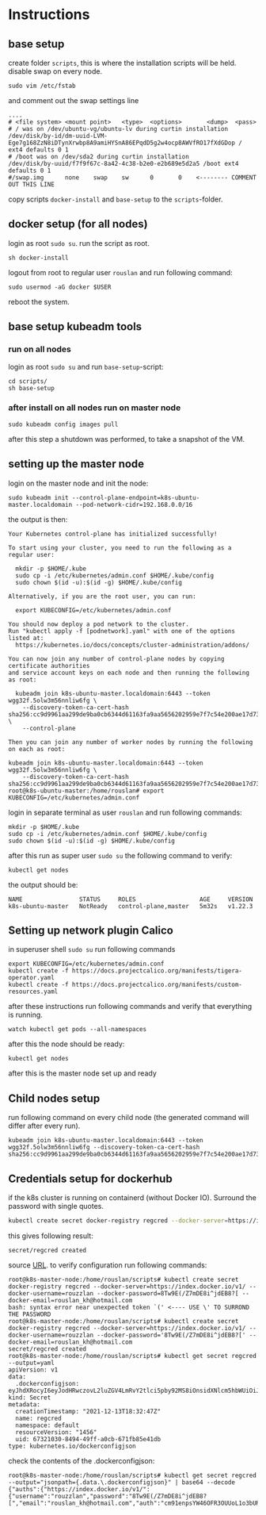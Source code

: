 # Instructions
## base setup
create folder `scripts`, this is where the installation scripts will be held.
disable swap on every node.
```shell
sudo vim /etc/fstab 
```
and comment out the swap settings line
```shell
....
# <file system> <mount point>   <type>  <options>       <dump>  <pass>
# / was on /dev/ubuntu-vg/ubuntu-lv during curtin installation
/dev/disk/by-id/dm-uuid-LVM-Ege7g168ZzN8iDTynXrwbp8A9amiHYSnA86EPqdD5g2w4ocp8AWVfRO17fXdGDop / ext4 defaults 0 1
# /boot was on /dev/sda2 during curtin installation
/dev/disk/by-uuid/f7f9f67c-8a42-4c38-b2e0-e2b689e5d2a5 /boot ext4 defaults 0 1
#/swap.img      none    swap    sw      0       0    <-------- COMMENT OUT THIS LINE

```
copy scripts `docker-install` and `base-setup` to the `scripts`-folder.
## docker setup (for all nodes)
login as root `sudo su`.
run the script as root.
```shell
sh docker-install
```
logout from root to regular user `rouslan` and run following command:
```shell
sudo usermod -aG docker $USER
```
reboot the system.
## base setup kubeadm tools
### run on all nodes
login as root `sudo su` and run `base-setup`-script:
```shell
cd scripts/
sh base-setup 
```
### after install on all nodes run on master node
```shell
sudo kubeadm config images pull
```
after this step a shutdown was performed, to take a snapshot of the VM.

## setting up the master node
login on the master node and init the node:
```shell
sudo kubeadm init --control-plane-endpoint=k8s-ubuntu-master.localdomain --pod-network-cidr=192.168.0.0/16
```
the output is then:
```shell
Your Kubernetes control-plane has initialized successfully!

To start using your cluster, you need to run the following as a regular user:

  mkdir -p $HOME/.kube
  sudo cp -i /etc/kubernetes/admin.conf $HOME/.kube/config
  sudo chown $(id -u):$(id -g) $HOME/.kube/config

Alternatively, if you are the root user, you can run:

  export KUBECONFIG=/etc/kubernetes/admin.conf

You should now deploy a pod network to the cluster.
Run "kubectl apply -f [podnetwork].yaml" with one of the options listed at:
  https://kubernetes.io/docs/concepts/cluster-administration/addons/

You can now join any number of control-plane nodes by copying certificate authorities
and service account keys on each node and then running the following as root:

  kubeadm join k8s-ubuntu-master.localdomain:6443 --token wgg32f.5olw3m56nnliw6fg \
	--discovery-token-ca-cert-hash sha256:cc9d9961aa299de9ba0cb6344d61163fa9aa5656202959e7f7c54e200ae17d73 \
	--control-plane 

Then you can join any number of worker nodes by running the following on each as root:

kubeadm join k8s-ubuntu-master.localdomain:6443 --token wgg32f.5olw3m56nnliw6fg \
	--discovery-token-ca-cert-hash sha256:cc9d9961aa299de9ba0cb6344d61163fa9aa5656202959e7f7c54e200ae17d73 
root@k8s-ubuntu-master:/home/rouslan# export KUBECONFIG=/etc/kubernetes/admin.conf

```
login in separate terminal as user `rouslan` and run following commands:
```shell
mkdir -p $HOME/.kube
sudo cp -i /etc/kubernetes/admin.conf $HOME/.kube/config
sudo chown $(id -u):$(id -g) $HOME/.kube/config
```
after this run as super user `sudo su` the following command to verify:
```shell
kubectl get nodes
```
the output should be:
```shell
NAME                STATUS     ROLES                  AGE     VERSION
k8s-ubuntu-master   NotReady   control-plane,master   5m32s   v1.22.3
```
## Setting up network plugin Calico
in superuser shell `sudo su` run following commands
```shell
export KUBECONFIG=/etc/kubernetes/admin.conf
kubectl create -f https://docs.projectcalico.org/manifests/tigera-operator.yaml
kubectl create -f https://docs.projectcalico.org/manifests/custom-resources.yaml
```
after these instructions run following commands and verify that everything is running.
```shell
watch kubectl get pods --all-namespaces
```
after this the node should be ready:
```shell
kubectl get nodes
```
after this is the master node set up and ready
## Child nodes setup
run following command on every child node (the generated command will differ after every run).
```shell
kubeadm join k8s-ubuntu-master.localdomain:6443 --token wgg32f.5olw3m56nnliw6fg --discovery-token-ca-cert-hash sha256:cc9d9961aa299de9ba0cb6344d61163fa9aa5656202959e7f7c54e200ae17d73
```
## Credentials setup for dockerhub
if the k8s cluster is running on containerd (without Docker IO). Surround the password with single quotes.
```bash
kubectl create secret docker-registry regcred --docker-server=https://index.docker.io/v1/ --docker-username=rouzzlan --docker-password='8Tw9E(/Z7mDE8i^jdEB8?[' --docker-email=rouslan_kh@hotmail.com
```
this gives following result:
```shell
secret/regcred created
```
source [URL](https://kubernetes.io/docs/tasks/configure-pod-container/pull-image-private-registry/).
to verify configuration run following commands:
```shell
root@k8s-master-node:/home/rouslan/scripts# kubectl create secret docker-registry regcred --docker-server=https://index.docker.io/v1/ --docker-username=rouzzlan --docker-password=8Tw9E(/Z7mDE8i^jdEB8?[ --docker-email=rouslan_kh@hotmail.com
bash: syntax error near unexpected token `(' <---- USE \' TO SURROND THE PASSWORD
root@k8s-master-node:/home/rouslan/scripts# kubectl create secret docker-registry regcred --docker-server=https://index.docker.io/v1/ --docker-username=rouzzlan --docker-password='8Tw9E(/Z7mDE8i^jdEB8?[' --docker-email=rouslan_kh@hotmail.com
secret/regcred created
root@k8s-master-node:/home/rouslan/scripts# kubectl get secret regcred --output=yaml
apiVersion: v1
data:
  .dockerconfigjson: eyJhdXRocyI6eyJodHRwczovL2luZGV4LmRvY2tlci5pby92MS8iOnsidXNlcm5hbWUiOiJyb3V6emxhbiIsInBhc3N3b3JkIjoiOFR3OUUoL1o3bURFOGleamRFQjg/WyIsImVtYWlsIjoicm91c2xhbl9raEBob3RtYWlsLmNvbSIsImF1dGgiOiJjbTkxZW5wc1lXNDZPRlIzT1VVb0wxbzNiVVJGT0dsZWFtUkZRamcvV3c9PSJ9fX0=
kind: Secret
metadata:
  creationTimestamp: "2021-12-13T18:32:47Z"
  name: regcred
  namespace: default
  resourceVersion: "1456"
  uid: 67321030-8494-49ff-a0cb-671fb85e41db
type: kubernetes.io/dockerconfigjson
```
check the contents of the .dockerconfigjson:
```shell
root@k8s-master-node:/home/rouslan/scripts# kubectl get secret regcred --output="jsonpath={.data.\.dockerconfigjson}" | base64 --decode
{"auths":{"https://index.docker.io/v1/":{"username":"rouzzlan","password":"8Tw9E(/Z7mDE8i^jdEB8?[","email":"rouslan_kh@hotmail.com","auth":"cm91enpsYW46OFR3OUUoL1o3bURFOGleamRFQjg/Ww=="}}}
```